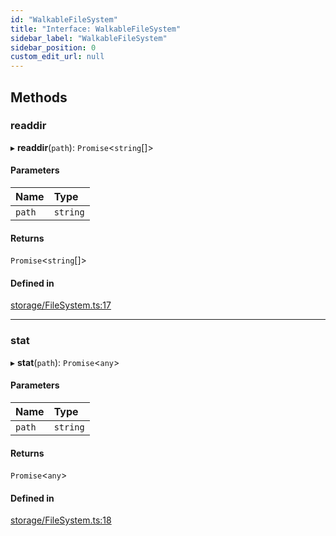 ```yaml
---
id: "WalkableFileSystem"
title: "Interface: WalkableFileSystem"
sidebar_label: "WalkableFileSystem"
sidebar_position: 0
custom_edit_url: null
---
```


## Methods

### readdir

▸ **readdir**(`path`): `Promise`<`string`[]\>

#### Parameters

| Name | Type |
| :------ | :------ |
| `path` | `string` |

#### Returns

`Promise`<`string`[]\>

#### Defined in

[storage/FileSystem.ts:17](https://github.com/run-llama/LlamaIndexTS/blob/0f654ae/packages/core/src/storage/FileSystem.ts#L17)

___

### stat

▸ **stat**(`path`): `Promise`<`any`\>

#### Parameters

| Name | Type |
| :------ | :------ |
| `path` | `string` |

#### Returns

`Promise`<`any`\>

#### Defined in

[storage/FileSystem.ts:18](https://github.com/run-llama/LlamaIndexTS/blob/0f654ae/packages/core/src/storage/FileSystem.ts#L18)
